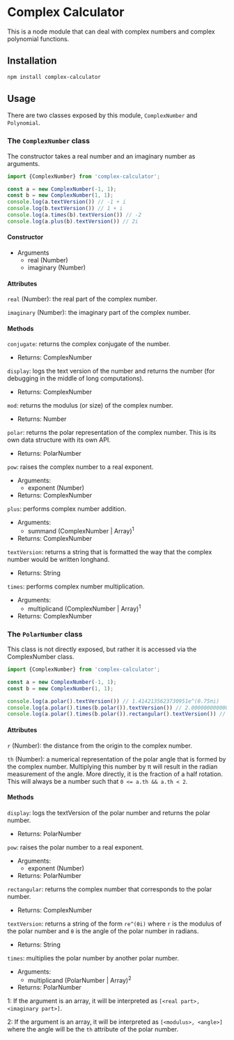 # Complex Calculator

This is a node module that can deal with complex numbers and complex polynomial functions.

## Installation

```bash
npm install complex-calculator
```

## Usage

There are two classes exposed by this module, `ComplexNumber` and `Polynomial`.

### The `ComplexNumber` class

The constructor takes a real number and an imaginary number as arguments.

```JavaScript
import {ComplexNumber} from 'complex-calculator';

const a = new ComplexNumber(-1, 1);
const b = new ComplexNumber(1, 1);
console.log(a.textVersion()) // -1 + i
console.log(b.textVersion()) // 1 + i
console.log(a.times(b).textVersion()) // -2
console.log(a.plus(b).textVersion()) // 2i
```

#### Constructor

- Arguments
  - real (Number)
  - imaginary (Number)

#### Attributes

`real` (Number): the real part of the complex number.

`imaginary` (Number): the imaginary part of the complex number.

#### Methods

`conjugate`: returns the complex conjugate of the number.
- Returns: ComplexNumber

`display`: logs the text version of the number and returns the number (for debugging in the middle of long computations).
- Returns: ComplexNumber

`mod`: returns the modulus (or size) of the complex number.
- Returns: Number

`polar`: returns the polar representation of the complex number. This is its own data structure with its own API.
- Returns: PolarNumber

`pow`: raises the complex number to a real exponent.
- Arguments:
  - exponent (Number)
- Returns: ComplexNumber

`plus`: performs complex number addition.
- Arguments:
  - summand (ComplexNumber | Array)<sup>1</sup>
- Returns: ComplexNumber
  
`textVersion`: returns a string that is formatted the way that the complex number would be written longhand.
- Returns: String

`times`: performs complex number multiplication.
- Arguments:
  - multiplicand (ComplexNumber | Array)<sup>1</sup>
- Returns: ComplexNumber

### The `PolarNumber` class

This class is not directly exposed, but rather it is accessed via the ComplexNumber class.

```JavaScript
import {ComplexNumber} from 'complex-calculator';

const a = new ComplexNumber(-1, 1);
const b = new ComplexNumber(1, 1);

console.log(a.polar().textVersion()) // 1.4142135623730951e^(0.75πi)
console.log(a.polar().times(b.polar()).textVersion()) // 2.0000000000000004e^(1πi) <- Thanks, floating point arithmetic in base 2 :(
console.log(a.polar().times(b.polar()).rectangular().textVersion()) // -2
``` 

#### Attributes

`r` (Number): the distance from the origin to the complex number.

`th` (Number): a numerical representation of the polar angle that is formed by the complex number. Multiplying this number by π will result in the radian measurement of the angle. More directly, it is the fraction of a half rotation. This will always be a number such that `0 <= a.th && a.th < 2`.

#### Methods

`display`: logs the textVersion of the polar number and returns the polar number.
- Returns: PolarNumber

`pow`: raises the polar number to a real exponent.
- Arguments:
  - exponent (Number)
- Returns: PolarNumber

`rectangular`: returns the complex number that corresponds to the polar number.
- Returns: ComplexNumber

`textVersion`: returns a string of the form `re^(θi)` where `r` is the modulus of the polar number and `θ` is the angle of the polar number in radians.
- Returns: String

`times`: multiplies the polar number by another polar number.
- Arguments:
  - multiplicand (PolarNumber | Array)<sup>2</sup>
- Returns: PolarNumber

1: If the argument is an array, it will be interpreted as `[<real part>, <imaginary part>]`.

2: If the argument is an array, it will be interpreted as `[<modulus>, <angle>]` where the angle will be the `th` attribute of the polar number.
